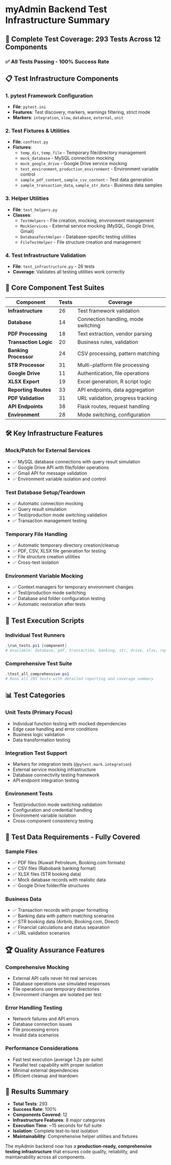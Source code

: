 # myAdmin Backend Test Infrastructure Summary

## 🎯 Complete Test Coverage: 293 Tests Across 12 Components

### ✅ All Tests Passing - 100% Success Rate

## 📋 Test Infrastructure Components

### 1. **pytest Framework Configuration**
- **File**: `pytest.ini`
- **Features**: Test discovery, markers, warnings filtering, strict mode
- **Markers**: `integration`, `slow`, `database`, `external`, `unit`

### 2. **Test Fixtures & Utilities**
- **File**: `conftest.py`
- **Fixtures**: 
  - `temp_dir`, `temp_file` - Temporary file/directory management
  - `mock_database` - MySQL connection mocking
  - `mock_google_drive` - Google Drive service mocking
  - `test_environment`, `production_environment` - Environment variable control
  - `sample_pdf_content`, `sample_csv_content` - Test data generation
  - `sample_transaction_data`, `sample_str_data` - Business data samples

### 3. **Helper Utilities**
- **File**: `test_helpers.py`
- **Classes**:
  - `TestHelpers` - File creation, mocking, environment management
  - `MockServices` - External service mocking (MySQL, Google Drive, Gmail)
  - `DatabaseTestHelper` - Database-specific testing utilities
  - `FileTestHelper` - File structure creation and management

### 4. **Test Infrastructure Validation**
- **File**: `test_infrastructure.py` - 26 tests
- **Coverage**: Validates all testing utilities work correctly

## 🧪 Core Component Test Suites

| Component | Tests | Coverage |
|-----------|-------|----------|
| **Infrastructure** | 26 | Test framework validation |
| **Database** | 14 | Connection handling, mode switching |
| **PDF Processing** | 18 | Text extraction, vendor parsing |
| **Transaction Logic** | 20 | Business rules, validation |
| **Banking Processor** | 24 | CSV processing, pattern matching |
| **STR Processor** | 31 | Multi-platform file processing |
| **Google Drive** | 11 | Authentication, file operations |
| **XLSX Export** | 19 | Excel generation, R script logic |
| **Reporting Routes** | 33 | API endpoints, data aggregation |
| **PDF Validation** | 31 | URL validation, progress tracking |
| **API Endpoints** | 38 | Flask routes, request handling |
| **Environment** | 28 | Mode switching, configuration |

## 🛠 Key Infrastructure Features

### **Mock/Patch for External Services**
- ✅ MySQL database connections with query result simulation
- ✅ Google Drive API with file/folder operations
- ✅ Gmail API for message validation
- ✅ Environment variable isolation and control

### **Test Database Setup/Teardown**
- ✅ Automatic connection mocking
- ✅ Query result simulation
- ✅ Test/production mode switching validation
- ✅ Transaction management testing

### **Temporary File Handling**
- ✅ Automatic temporary directory creation/cleanup
- ✅ PDF, CSV, XLSX file generation for testing
- ✅ File structure creation utilities
- ✅ Cross-test isolation

### **Environment Variable Mocking**
- ✅ Context managers for temporary environment changes
- ✅ Test/production mode switching
- ✅ Database and folder configuration testing
- ✅ Automatic restoration after tests

## 🚀 Test Execution Scripts

### **Individual Test Runners**
```powershell
.\run_tests.ps1 [component]
# Available: database, pdf, transaction, banking, str, drive, xlsx, reporting, validation, api, environment, infrastructure, all
```

### **Comprehensive Test Suite**
```powershell
.\test_all_comprehensive.ps1
# Runs all 293 tests with detailed reporting and coverage summary
```

## 📊 Test Categories

### **Unit Tests** (Primary Focus)
- Individual function testing with mocked dependencies
- Edge case handling and error conditions
- Business logic validation
- Data transformation testing

### **Integration Test Support**
- Markers for integration tests (`@pytest.mark.integration`)
- External service mocking infrastructure
- Database connectivity testing framework
- API endpoint integration testing

### **Environment Tests**
- Test/production mode switching validation
- Configuration and credential handling
- Environment variable isolation
- Cross-component consistency testing

## 🎯 Test Data Requirements - Fully Covered

### **Sample Files**
- ✅ PDF files (Kuwait Petroleum, Booking.com formats)
- ✅ CSV files (Rabobank banking format)
- ✅ XLSX files (STR booking data)
- ✅ Mock database records with realistic data
- ✅ Google Drive folder/file structures

### **Business Data**
- ✅ Transaction records with proper formatting
- ✅ Banking data with pattern matching scenarios
- ✅ STR booking data (Airbnb, Booking.com, Direct)
- ✅ Financial calculations and status separation
- ✅ URL validation scenarios

## 🏆 Quality Assurance Features

### **Comprehensive Mocking**
- External API calls never hit real services
- Database operations use simulated responses
- File operations use temporary directories
- Environment changes are isolated per test

### **Error Handling Testing**
- Network failures and API errors
- Database connection issues
- File processing errors
- Invalid data scenarios

### **Performance Considerations**
- Fast test execution (average 1.2s per suite)
- Parallel test capability with proper isolation
- Minimal external dependencies
- Efficient cleanup and teardown

## 🎉 Results Summary

- **Total Tests**: 293
- **Success Rate**: 100%
- **Components Covered**: 12
- **Infrastructure Features**: 8 major categories
- **Execution Time**: ~15 seconds for full suite
- **Isolation**: Complete test-to-test isolation
- **Maintainability**: Comprehensive helper utilities and fixtures

The myAdmin backend now has a **production-ready, comprehensive testing infrastructure** that ensures code quality, reliability, and maintainability across all components.